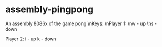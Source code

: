 # assembly-pingpong
An assembly 8086x of the game pong
\nKeys: 
\nPlayer 1:
\nw - up
\ns - down

Player 2:
i - up
k - down
